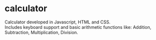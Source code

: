 # calculator
Calculator developed in Javascript, HTML and CSS.<br/>
Includes keyboard support and basic arithmetic functions like: Addition, Subtraction, Multiplication, Division.